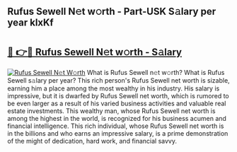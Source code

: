 ## Rufus Sewell N𝚎t w𝚘rth - Part-USK S𝚊lary per year klxKf

# <h2><a href="http://gc0kwr.nevu.top/?p=Rufus+Sewell">🔗 👉🔴 Rufus Sewell N𝚎t w𝚘rth - S𝚊lary</a></h2>

[![Rufus Sewell N𝚎t W𝚘rth](https://i.imgur.com/Oavwk0R.jpeg)](http://gc0kwr.nevu.top/?p=Rufus+Sewell)
What is Rufus Sewell n𝚎t w𝚘rth? What is Rufus Sewell s𝚊lary per year?
This rich person's Rufus Sewell net worth is sizable, earning him a place among the most wealthy in his industry. His salary is impressive, but it is dwarfed by Rufus Sewell net worth, which is rumored to be even larger as a result of his varied business activities and valuable real estate investments. This wealthy man, whose Rufus Sewell net worth is among the highest in the world, is recognized for his business acumen and financial intelligence. This rich individual, whose Rufus Sewell net worth is in the billions and who earns an impressive salary, is a prime demonstration of the might of dedication, hard work, and financial savvy.
